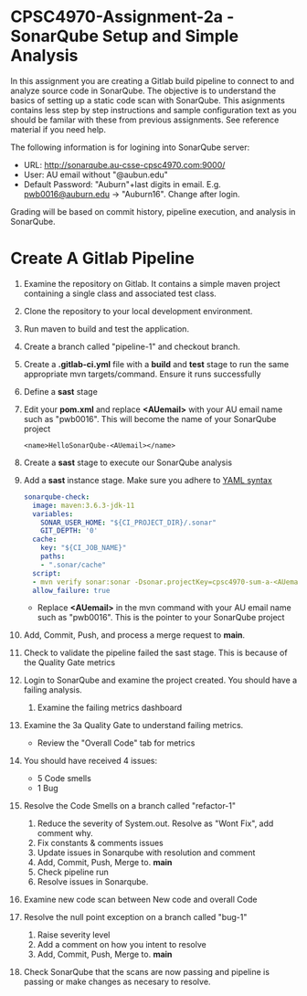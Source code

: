 # CPSC4970-Assignment-2a - SonarQube Setup and Simple Analysis

In this assignment you are creating a Gitlab build pipeline to connect to and analyze source code in SonarQube. The objective is to understand the basics of setting up a static code scan with SonarQube.  This asignments contains less step by step instructions and sample configuration text as you should be familar with these from previous assignments.  See reference material if you need help.

The following information is for logining into SonarQube server:
- URL: http://sonarqube.au-csse-cpsc4970.com:9000/
- User: AU email without "@aubun.edu"
- Default Password: "Auburn"+last digits in email.   E.g.  pwb0016@auburn.edu -> "Auburn16".  Change after login.

Grading will be based on commit history, pipeline execution, and analysis in SonarQube.

# Create A Gitlab Pipeline

1. Examine the repository on Gitlab.  It contains a simple maven project containing a single class and associated test class.


2. Clone the repository to your local development environment.


3. Run maven to build and test the application.


4. Create a branch called "pipeline-1" and checkout branch.


5. Create a **.gitlab-ci.yml** file with a **build** and **test** stage to run the same appropriate mvn targets/command.  Ensure it runs successfully


6. Define a **sast** stage


7. Edit your **pom.xml** and replace **\<AUemail\>** with your AU email name such as "pwb0016".  This will become the name of your SonarQube project
    ```
    <name>HelloSonarQube-<AUemail></name>
    ```

8. Create a **sast** stage to execute our SonarQube analysis


9. Add a **sast** instance stage.  Make sure you adhere to [YAML syntax](https://docs.ansible.com/ansible/latest/reference_appendices/YAMLSyntax.html)
    ```yaml
    sonarqube-check:
      image: maven:3.6.3-jdk-11
      variables:
        SONAR_USER_HOME: "${CI_PROJECT_DIR}/.sonar"
        GIT_DEPTH: '0'
      cache:
        key: "${CI_JOB_NAME}"
        paths:
        - ".sonar/cache"
      script:
      - mvn verify sonar:sonar -Dsonar.projectKey=cpsc4970-sum-a-<AUemail>  -Dsonar.qualitygate.wait=true
      allow_failure: true
    ```
   - Replace **\<AUemail\>** in the mvn command with your AU email name such as "pwb0016".  This is the pointer to your SonarQube project


10. Add, Commit, Push, and process a merge request to **main**.


11. Check to validate the pipeline failed the sast stage.  This is because of the Quality Gate metrics


12. Login to SonarQube and examine the project created.  You should have a failing analysis.

    1. Examine the failing metrics dashboard


13. Examine the 3a Quality Gate to understand failing metrics.

    - Review the "Overall Code" tab for metrics


14. You should have received 4 issues:

    - 5 Code smells
    - 1 Bug


15. Resolve the Code Smells on a branch called "refactor-1"

    1. Reduce the severity of System.out.  Resolve as "Wont Fix", add comment why.
    2. Fix constants & comments issues
    3. Update issues in Sonarqube with resolution and comment
    4. Add, Commit, Push, Merge to. **main** 
    5. Check pipeline run
    6. Resolve issues in Sonarqube.


16. Examine new code scan between New code and overall Code


17. Resolve the null point exception on a branch called "bug-1"

    1. Raise severity level
    2. Add a comment on how you intent to resolve
    3. Add, Commit, Push, Merge to. **main** 


18.  Check SonarQube that the scans are now passing and pipeline is passing or make changes as necesary to resolve.


